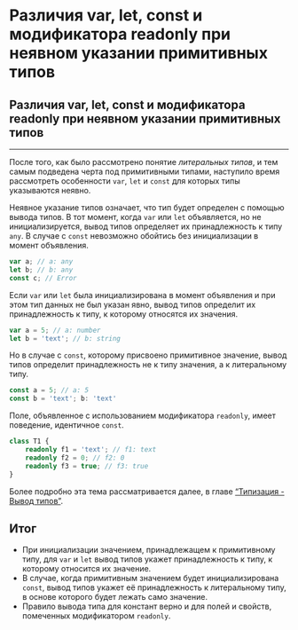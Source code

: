 # Различия var, let, const и модификатора readonly при неявном указании примитивных типов
## Различия var, let, const и модификатора readonly при неявном указании примитивных типов
________________

После того, как было рассмотрено понятие *литеральных типов*, и тем самым подведена черта под примитивными типами, наступило время рассмотреть особенности `var`, `let` и `const` для которых типы указываются неявно.

Неявное указание типов означает, что тип будет определен с помощью вывода типов. В тот момент, когда `var` или `let` объявляется, но не инициализируется, вывод типов определяет их принадлежность к типу `any`. В случае с `const` невозможно обойтись без инициализации в момент объявления.

~~~~~typescript
var a; // a: any
let b; // b: any
const c; // Error
~~~~~

Если `var` или `let` была инициализирована в момент объявления и при этом тип данных не был указан явно, вывод типов определит их принадлежность к типу, к которому относятся их значения.

~~~~~typescript
var a = 5; // a: number
let b = 'text'; // b: string
~~~~~

Но в случае с `const`, которому присвоено примитивное значение, вывод типов определит принадлежность не к типу значения, а к литеральному типу.

~~~~~typescript
const a = 5; // a: 5
const b = 'text'; b: 'text'
~~~~~

Поле, объявленное с использованием модификатора `readonly`, имеет поведение, идентичное `const`. 

~~~~~typescript
class T1 {
    readonly f1 = 'text'; // f1: text
    readonly f2 = 0; // f2: 0
    readonly f3 = true; // f3: true
}
~~~~~

Более подробно эта тема рассматривается далее, в главе [“Типизация - Вывод типов”]().

## Итог

- При инициализации значением, принадлежащем к примитивному типу, для `var` и `let` вывод типов укажет принадлежность к типу, к которому относится их значение.
- В случае, когда примитивным значением будет инициализирована `const`, вывод типов укажет её принадлежность к литеральному типу, в основе которого будет лежать само значение.
- Правило вывода типа для констант верно и для полей и свойств, помеченных модификатором `readonly`.
